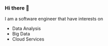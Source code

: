 ### Hi there 👋

I am a software engineer that have interests on 
- Data Analysis
- Big Data
- Cloud Services
